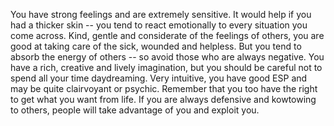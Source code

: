 You have strong feelings and are extremely sensitive. 
It would help if you had a thicker skin -- you tend to react emotionally to every situation you come across. 
Kind, gentle and considerate of the feelings of others, you are good at taking care of the sick, wounded and helpless. 
But you tend to absorb the energy of others -- so avoid those who are always negative. 
You have a rich, creative and lively imagination, but you should be careful not to spend all your time daydreaming. 
Very intuitive, you have good ESP and may be quite clairvoyant or psychic. 
Remember that you too have the right to get what you want from life. 
If you are always defensive and kowtowing to others, people will take advantage of you and exploit you.